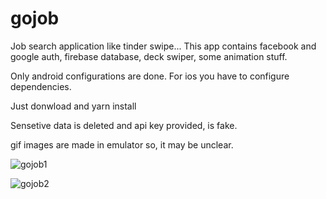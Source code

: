 # gojob
Job search application like tinder swipe...
This app contains facebook and google auth, firebase database, deck swiper, some animation stuff.

Only android configurations are done.
For ios you have to configure dependencies.

Just donwload and yarn install

Sensetive data is deleted and api key provided, is fake.

gif images are made in emulator so, it may be unclear.

![gojob1](https://user-images.githubusercontent.com/43071332/54934200-1a5a3280-4f44-11e9-9cf3-f7f647e33829.gif)

![gojob2](https://user-images.githubusercontent.com/43071332/54934202-1cbc8c80-4f44-11e9-922d-86582dc07b10.gif)




